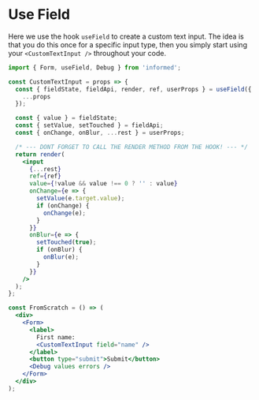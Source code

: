 # Use Field

Here we use the hook `useField` to create a custom text input. The idea is that you do this once
for a specific input type, then you simply start using your `<CustomTextInput />` throughout your code.

<!-- STORY -->

<!-- IDFK Strange issue where i need this commnet or code formatting is messed up -->

```jsx
import { Form, useField, Debug } from 'informed';

const CustomTextInput = props => {
  const { fieldState, fieldApi, render, ref, userProps } = useField({
    ...props
  });

  const { value } = fieldState;
  const { setValue, setTouched } = fieldApi;
  const { onChange, onBlur, ...rest } = userProps;

  /* --- DONT FORGET TO CALL THE RENDER METHOD FROM THE HOOK! --- */
  return render(
    <input
      {...rest}
      ref={ref}
      value={!value && value !== 0 ? '' : value}
      onChange={e => {
        setValue(e.target.value);
        if (onChange) {
          onChange(e);
        }
      }}
      onBlur={e => {
        setTouched(true);
        if (onBlur) {
          onBlur(e);
        }
      }}
    />
  );
};

const FromScratch = () => (
  <div>
    <Form>
      <label>
        First name:
        <CustomTextInput field="name" />
      </label>
      <button type="submit">Submit</button>
      <Debug values errors />
    </Form>
  </div>
);
```
